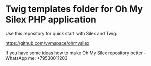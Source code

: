 # Twig templates folder for Oh My Silex PHP application

Use this repository for quick start with Silex and Twig:

https://github.com/vvmspace/ohmysilex

If you have some ideas how to make Oh My Silex repository better - WhatsApp me: +79530011203
